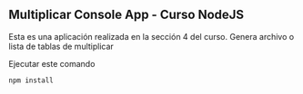 

## Multiplicar Console App - Curso NodeJS

Esta es una aplicación realizada en la sección 4 del curso. Genera archivo o lista de tablas de multiplicar


Ejecutar este comando

```
npm install
```